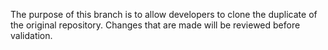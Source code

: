 The purpose of this branch is to allow developers to clone the duplicate of the original repository.
Changes that are made will be reviewed before validation.

